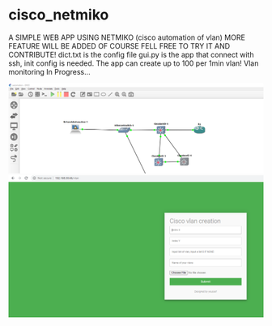 # cisco_netmiko
A SIMPLE WEB APP USING NETMIKO (cisco automation of vlan) MORE FEATURE WILL BE ADDED OF COURSE FELL FREE TO TRY IT AND CONTRIBUTE!
dict.txt is the config file 
gui.py is the app that connect with ssh, init config is needed. The app can create up to 100 per 1min vlan!
                  Vlan monitoring In Progress... 



![ScreenShot](network_shema.PNG)
![ScreenShot](web_interface.PNG)

